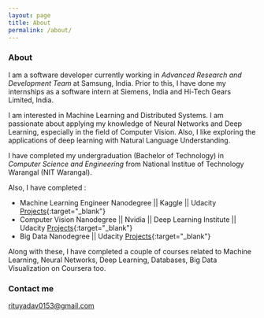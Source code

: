 ```yaml
---
layout: page
title: About
permalink: /about/
---
```


### About

I am a software developer currently working in *Advanced Research and Development Team* at Samsung, India. Prior to this, I have done my internships as a software intern at Siemens, India and Hi-Tech Gears Limited, India. 

I am interested in Machine Learning and Distributed Systems. I am passionate about applying my knowledge of Neural Networks and Deep Learning, especially in the field of Computer Vision. Also, I like exploring the applications of deep learning with Natural Language Understanding.

I have completed my undergraduation (Bachelor of Technology) in *Computer Science and Engineering* from National Institue of Technology Warangal (NIT Warangal).

Also, I have completed : 
* Machine Learning Engineer Nanodegree  || Kaggle  || Udacity  [Projects](https://github.com/user-19/ML-Nanodegree-Udacity){:target="_blank"}
* Computer Vision Nanodegree || Nvidia || Deep Learning Institute ||  Udacity [Projects](https://github.com/user-19/Computer-Vision-Nanodegree-Udacity){:target="_blank"}
* Big Data Nanodegree || Udacity [Projects](https://github.com/user-19/BigData-Analysis-Nanodegree){:target="_blank"}

Along with these, I have completed a couple of courses related to Machine Learning, Neural Networks, Deep Learning, Databases, Big Data Visualization on Coursera too.


### Contact me

[rituyadav0153@gmail.com](mailto:rituyadav0153@gmail.com)
